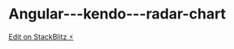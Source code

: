 # Angular---kendo---radar-chart

[Edit on StackBlitz ⚡️](https://stackblitz.com/edit/angular-udxncs)